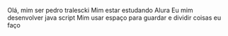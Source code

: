 Olá, mim ser pedro tralescki
Mim estar estudando Alura
Eu mim desenvolver java script
Mim usar espaço para guardar e dividir coisas eu faço

